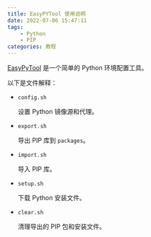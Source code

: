 ```yaml
---
title: EasyPYTool 使用说明
date: 2022-07-06 15:47:11
tags:
    - Python
    - PIP
categories: 教程
---
```


[EasyPyTool](https://github.com/argvchs/easypytool) 是一个简单的 Python 环境配置工具。

<!-- more -->

以下是文件解释：

-   `config.sh`

    设置 Python 镜像源和代理。

-   `export.sh`

    导出 PIP 库到 `packages`。

-   `import.sh`

    导入 PIP 库。

-   `setup.sh`

    下载 Python 安装文件。

-   `clear.sh`

    清理导出的 PIP 包和安装文件。
